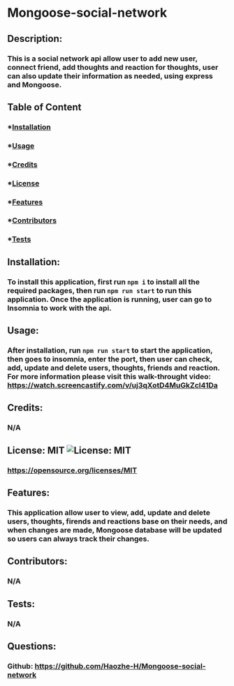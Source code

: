 # Mongoose-social-network

## Description:

### This is a social network api allow user to add new user, connect friend, add thoughts and reaction for thoughts, user can also update their information as needed, using express and Mongoose.

## Table of Content

### \*[Installation](#installation)

### \*[Usage](#usage)

### \*[Credits](#credits)

### \*[License](#license)

### \*[Features](#features)

### \*[Contributors](#contributors)

### \*[Tests](#tests)

## Installation:

### To install this application, first run `npm i` to install all the required packages, then run `npm run start` to run this application. Once the application is running, user can go to Insomnia to work with the api.

## Usage:

### After installation, run `npm run start` to start the application, then goes to insomnia, enter the port, then user can check, add, update and delete users, thoughts, friends and reaction. For more information please visit this walk-throught video: https://watch.screencastify.com/v/uj3qXotD4MuGkZcl41Da

## Credits:

### N/A

## License: MIT ![License: MIT](https://img.shields.io/badge/License-MIT-yellow.svg)

### https://opensource.org/licenses/MIT

## Features:

### This application allow user to view, add, update and delete users, thoughts, firends and reactions base on their needs, and when changes are made, Mongoose database will be updated so users can always track their changes.

## Contributors:

### N/A

## Tests:

### N/A

## Questions:

### Github: https://github.com/Haozhe-H/Mongoose-social-network
